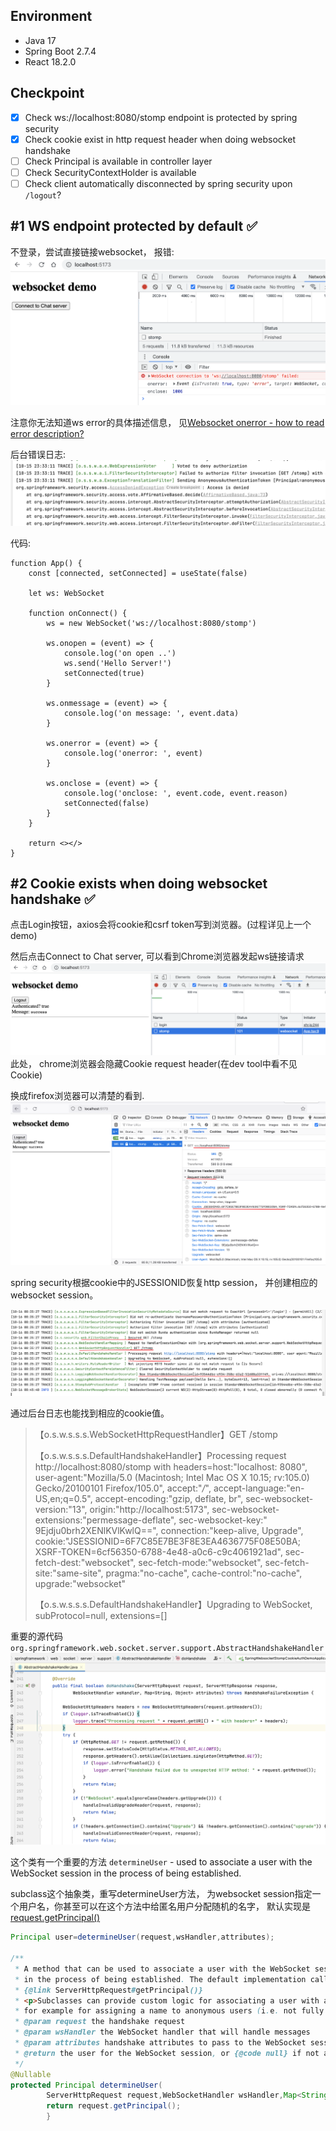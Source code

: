 ## Environment

- Java 17
- Spring Boot 2.7.4
- React 18.2.0

## Checkpoint

- [x] Check ws://localhost:8080/stomp endpoint is protected by spring security
- [x] Check cookie exist in http request header when doing websocket handshake
- [ ] Check Principal is available in controller layer
- [ ] Check SecurityContextHolder is available
- [ ] Check client automatically disconnected by spring security upon `/logout`?

## #1 WS endpoint protected by default ✅

不登录，尝试直接链接websocket， 报错:
![](./doc/images/ws-protected-by-default.png)

注意你无法知道ws error的具体描述信息，
见[Websocket onerror - how to read error description?](https://stackoverflow.com/questions/18803971/websocket-onerror-how-to-read-error-description)

后台错误日志:
![](./doc/images/ws-protected-backend-log.png)

代码:

```tsx
function App() {
    const [connected, setConnected] = useState(false)

    let ws: WebSocket

    function onConnect() {
        ws = new WebSocket('ws://localhost:8080/stomp')

        ws.onopen = (event) => {
            console.log('on open ..')
            ws.send('Hello Server!')
            setConnected(true)
        }

        ws.onmessage = (event) => {
            console.log('on message: ', event.data)
        }

        ws.onerror = (event) => {
            console.log('onerror: ', event)
        }

        ws.onclose = (event) => {
            console.log('onclose: ', event.code, event.reason)
            setConnected(false)
        }
    }

    return <></>
}
```

## #2 Cookie exists when doing websocket handshake ✅

点击Login按钮，axios会将cookie和csrf token写到浏览器。(过程详见上一个demo)

然后点击Connect to Chat server, 可以看到Chrome浏览器发起ws链接请求
![](./doc/images/ws-connect.png)
此处， chrome浏览器会隐藏Cookie request header(在dev tool中看不见Cookie)

换成firefox浏览器可以清楚的看到.
![](./doc/images/ws-connect-cookie.png)

spring security根据cookie中的JSESSIONID恢复http session， 并创建相应的websocket session。

![](./doc/images/ws-session-created.png)

通过后台日志也能找到相应的cookie值。

> 【o.s.w.s.s.s.WebSocketHttpRequestHandler】GET /stomp
>
>【o.s.w.s.s.s.DefaultHandshakeHandler】Processing request http://localhost:8080/stomp with headers=host:"localhost:
> 8080",
> user-agent:"Mozilla/5.0 (Macintosh; Intel Mac OS X 10.15; rv:105.0) Gecko/20100101 Firefox/105.0", accept:"*/*",
> accept-language:"en-US,en;q=0.5", accept-encoding:"gzip, deflate, br", sec-websocket-version:"13",
> origin:"http://localhost:5173", sec-websocket-extensions:"permessage-deflate", sec-websocket-key:"
> 9Ejdju0brh2XENlKVlKwlQ==", connection:"keep-alive, Upgrade", cookie:"JSESSIONID=6F7C85E7BE3F8E3EA4636775F08E50BA;
> XSRF-TOKEN=6cf56350-6788-4e48-a0c6-c9c4061921ad", sec-fetch-dest:"websocket", sec-fetch-mode:"websocket",
> sec-fetch-site:"same-site", pragma:"no-cache", cache-control:"no-cache", upgrade:"websocket"
>
>【o.s.w.s.s.s.DefaultHandshakeHandler】Upgrading to WebSocket, subProtocol=null, extensions=[]

重要的源代码 `org.springframework.web.socket.server.support.AbstractHandshakeHandler`
![](./doc/images/ws-handshake-src.png)

这个类有一个重要的方法 `determineUser` - used to associate a user with the WebSocket session in the process of being
established.

subclass这个抽象类，重写determineUser方法， 为websocket session指定一个用户名，你甚至可以在这个方法中给匿名用户分配随机的名字，
默认实现是 [request.getPrincipal()](https://stackoverflow.com/a/31270018/2497876)

```java
Principal user=determineUser(request,wsHandler,attributes);

/**
 * A method that can be used to associate a user with the WebSocket session
 * in the process of being established. The default implementation calls
 * {@link ServerHttpRequest#getPrincipal()}
 * <p>Subclasses can provide custom logic for associating a user with a session,
 * for example for assigning a name to anonymous users (i.e. not fully authenticated).
 * @param request the handshake request
 * @param wsHandler the WebSocket handler that will handle messages
 * @param attributes handshake attributes to pass to the WebSocket session
 * @return the user for the WebSocket session, or {@code null} if not available
 */
@Nullable
protected Principal determineUser(
        ServerHttpRequest request,WebSocketHandler wsHandler,Map<String, Object> attributes){
        return request.getPrincipal();
        }
```
